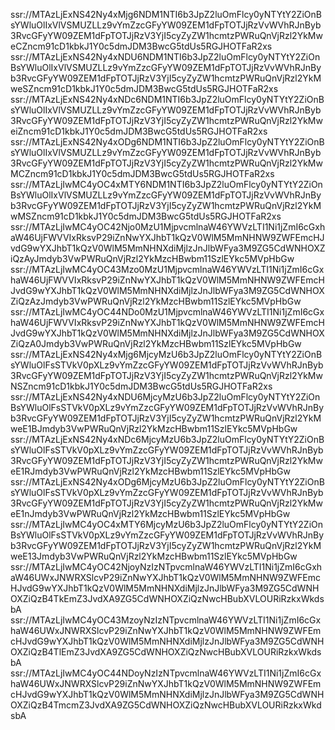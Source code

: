 ssr://MTAzLjExNS42Ny4xMjg6NDM1NTI6b3JpZ2luOmFlcy0yNTYtY2ZiOnBsYWluOlIxVlVSMUZLLz9vYmZzcGFyYW09ZEM1dFpTOTJjRzVvWVhRJnByb3RvcGFyYW09ZEM1dFpTOTJjRzV3YjI5cyZyZW1hcmtzPWRuQnVjRzl2YkMweCZncm91cD1kbkJ1Y0c5dmJDM3BwcG5tdUs5RGJHOTFaR2xs
ssr://MTAzLjExNS42Ny4xNDU6NDM1NTI6b3JpZ2luOmFlcy0yNTYtY2ZiOnBsYWluOlIxVlVSMUZLLz9vYmZzcGFyYW09ZEM1dFpTOTJjRzVvWVhRJnByb3RvcGFyYW09ZEM1dFpTOTJjRzV3YjI5cyZyZW1hcmtzPWRuQnVjRzl2YkMweSZncm91cD1kbkJ1Y0c5dmJDM3BwcG5tdUs5RGJHOTFaR2xs
ssr://MTAzLjExNS42Ny4xNDc6NDM1NTI6b3JpZ2luOmFlcy0yNTYtY2ZiOnBsYWluOlIxVlVSMUZLLz9vYmZzcGFyYW09ZEM1dFpTOTJjRzVvWVhRJnByb3RvcGFyYW09ZEM1dFpTOTJjRzV3YjI5cyZyZW1hcmtzPWRuQnVjRzl2YkMweiZncm91cD1kbkJ1Y0c5dmJDM3BwcG5tdUs5RGJHOTFaR2xs
ssr://MTAzLjExNS42Ny4xODg6NDM1NTI6b3JpZ2luOmFlcy0yNTYtY2ZiOnBsYWluOlIxVlVSMUZLLz9vYmZzcGFyYW09ZEM1dFpTOTJjRzVvWVhRJnByb3RvcGFyYW09ZEM1dFpTOTJjRzV3YjI5cyZyZW1hcmtzPWRuQnVjRzl2YkMwMCZncm91cD1kbkJ1Y0c5dmJDM3BwcG5tdUs5RGJHOTFaR2xs
ssr://MTAzLjIwMC4yOC4xMTY6NDM1NTI6b3JpZ2luOmFlcy0yNTYtY2ZiOnBsYWluOlIxVlVSMUZLLz9vYmZzcGFyYW09ZEM1dFpTOTJjRzVvWVhRJnByb3RvcGFyYW09ZEM1dFpTOTJjRzV3YjI5cyZyZW1hcmtzPWRuQnVjRzl2YkMwMSZncm91cD1kbkJ1Y0c5dmJDM3BwcG5tdUs5RGJHOTFaR2xs
ssr://MTAzLjIwMC4yOC42Njo0MzU1MjpvcmlnaW46YWVzLTI1Ni1jZmI6cGxhaW46UjFWVVIxRksvP29iZnNwYXJhbT1kQzV0WlM5MmNHNW9ZWFEmcHJvdG9wYXJhbT1kQzV0WlM5MmNHNXdiMjlzJnJlbWFya3M9ZG5CdWNHOXZiQzAyJmdyb3VwPWRuQnVjRzl2YkMzcHBwbm11SzlEYkc5MVpHbGw
ssr://MTAzLjIwMC4yOC43Mzo0MzU1MjpvcmlnaW46YWVzLTI1Ni1jZmI6cGxhaW46UjFWVVIxRksvP29iZnNwYXJhbT1kQzV0WlM5MmNHNW9ZWFEmcHJvdG9wYXJhbT1kQzV0WlM5MmNHNXdiMjlzJnJlbWFya3M9ZG5CdWNHOXZiQzAzJmdyb3VwPWRuQnVjRzl2YkMzcHBwbm11SzlEYkc5MVpHbGw
ssr://MTAzLjIwMC4yOC44NDo0MzU1MjpvcmlnaW46YWVzLTI1Ni1jZmI6cGxhaW46UjFWVVIxRksvP29iZnNwYXJhbT1kQzV0WlM5MmNHNW9ZWFEmcHJvdG9wYXJhbT1kQzV0WlM5MmNHNXdiMjlzJnJlbWFya3M9ZG5CdWNHOXZiQzA0Jmdyb3VwPWRuQnVjRzl2YkMzcHBwbm11SzlEYkc5MVpHbGw
ssr://MTAzLjExNS42Ny4xMjg6MjcyMzU6b3JpZ2luOmFlcy0yNTYtY2ZiOnBsYWluOlFsSTVkV0pXLz9vYmZzcGFyYW09ZEM1dFpTOTJjRzVvWVhRJnByb3RvcGFyYW09ZEM1dFpTOTJjRzV3YjI5cyZyZW1hcmtzPWRuQnVjRzl2YkMwNSZncm91cD1kbkJ1Y0c5dmJDM3BwcG5tdUs5RGJHOTFaR2xs
ssr://MTAzLjExNS42Ny4xNDU6MjcyMzU6b3JpZ2luOmFlcy0yNTYtY2ZiOnBsYWluOlFsSTVkV0pXLz9vYmZzcGFyYW09ZEM1dFpTOTJjRzVvWVhRJnByb3RvcGFyYW09ZEM1dFpTOTJjRzV3YjI5cyZyZW1hcmtzPWRuQnVjRzl2YkMweE1BJmdyb3VwPWRuQnVjRzl2YkMzcHBwbm11SzlEYkc5MVpHbGw
ssr://MTAzLjExNS42Ny4xNDc6MjcyMzU6b3JpZ2luOmFlcy0yNTYtY2ZiOnBsYWluOlFsSTVkV0pXLz9vYmZzcGFyYW09ZEM1dFpTOTJjRzVvWVhRJnByb3RvcGFyYW09ZEM1dFpTOTJjRzV3YjI5cyZyZW1hcmtzPWRuQnVjRzl2YkMweE1RJmdyb3VwPWRuQnVjRzl2YkMzcHBwbm11SzlEYkc5MVpHbGw
ssr://MTAzLjExNS42Ny4xODg6MjcyMzU6b3JpZ2luOmFlcy0yNTYtY2ZiOnBsYWluOlFsSTVkV0pXLz9vYmZzcGFyYW09ZEM1dFpTOTJjRzVvWVhRJnByb3RvcGFyYW09ZEM1dFpTOTJjRzV3YjI5cyZyZW1hcmtzPWRuQnVjRzl2YkMweE1nJmdyb3VwPWRuQnVjRzl2YkMzcHBwbm11SzlEYkc5MVpHbGw
ssr://MTAzLjIwMC4yOC4xMTY6MjcyMzU6b3JpZ2luOmFlcy0yNTYtY2ZiOnBsYWluOlFsSTVkV0pXLz9vYmZzcGFyYW09ZEM1dFpTOTJjRzVvWVhRJnByb3RvcGFyYW09ZEM1dFpTOTJjRzV3YjI5cyZyZW1hcmtzPWRuQnVjRzl2YkMweE13Jmdyb3VwPWRuQnVjRzl2YkMzcHBwbm11SzlEYkc5MVpHbGw
ssr://MTAzLjIwMC4yOC42NjoyNzIzNTpvcmlnaW46YWVzLTI1Ni1jZmI6cGxhaW46UWxJNWRXSlcvP29iZnNwYXJhbT1kQzV0WlM5MmNHNW9ZWFEmcHJvdG9wYXJhbT1kQzV0WlM5MmNHNXdiMjlzJnJlbWFya3M9ZG5CdWNHOXZiQzB4TkEmZ3JvdXA9ZG5CdWNHOXZiQzNwcHBubXVLOURiRzkxWkdsbA
ssr://MTAzLjIwMC4yOC43MzoyNzIzNTpvcmlnaW46YWVzLTI1Ni1jZmI6cGxhaW46UWxJNWRXSlcvP29iZnNwYXJhbT1kQzV0WlM5MmNHNW9ZWFEmcHJvdG9wYXJhbT1kQzV0WlM5MmNHNXdiMjlzJnJlbWFya3M9ZG5CdWNHOXZiQzB4TlEmZ3JvdXA9ZG5CdWNHOXZiQzNwcHBubXVLOURiRzkxWkdsbA
ssr://MTAzLjIwMC4yOC44NDoyNzIzNTpvcmlnaW46YWVzLTI1Ni1jZmI6cGxhaW46UWxJNWRXSlcvP29iZnNwYXJhbT1kQzV0WlM5MmNHNW9ZWFEmcHJvdG9wYXJhbT1kQzV0WlM5MmNHNXdiMjlzJnJlbWFya3M9ZG5CdWNHOXZiQzB4TmcmZ3JvdXA9ZG5CdWNHOXZiQzNwcHBubXVLOURiRzkxWkdsbA
